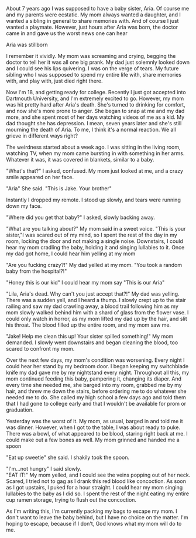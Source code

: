About 7 years ago I was supposed to have a baby sister, Aria. Of course me and my parents were ecstatic. My mom always wanted a daughter, and I wanted a sibling in general to share memories with. And of course I just wanted a playmate. However, just hours after Aria was born, the doctor came in and gave us the worst news one can hear

Aria was stillborn

I remember it vividly. My mom was screaming and crying, begging the doctor to tell her it was all one big prank. My dad just solemnly looked down and I could see his lips quivering. I was on the verge of tears. My future sibling who I was supposed to spend my entire life with, share memories with, and play with, just died right there.

Now I'm 18, and getting ready for college. Recently I just got accepted into Dartmouth University, and I'm extremely excited to go. However, my mom was hit pretty hard after Aria's death. She's turned to drinking for comfort, and now she's more prone to anger. She began to snap at me and my dad more, and she spent most of her days watching videos of me as a kid. My dad thought she has depression. I mean, seven years later and she's still mourning the death of Aria. To me, I think it's a normal reaction. We all grieve in different ways right?

The weirdness started about a week ago. I was sitting in the living room, watching TV, when my mom came bursting in with something in her arms. Whatever it was, it was covered in blankets, similar to a baby.

"What's that?" I asked, confused. My mom just looked at me, and a crazy smile appeared on her face.

"Aria" She said. "This is Jake. Your brother"

Instantly I dropped my remote. I stood up slowly, and tears were running down my face.

"Where did you get that baby?" I asked, slowly backing away.

"What are you talking about?" My mom said in a sweet voice. "This is your sister,"I was scared out of my mind, so I spent the rest of the day in my room, locking the door and not making a single noise. Downstairs, I could hear my mom cradling the baby, holding it and singing lullabies to it. Once my dad got home, I could hear him yelling at my mom

"Are you fucking crazy?!" My dad yelled at my mom. "You took a random baby from the hospital?!"

"Honey this is our kid" I could hear my mom say "This is our Aria"

"Lila, Aria's dead. Why can't you just accept that?!" My dad was yelling. There was a sudden yell, and I heard a thump. I slowly crept up to the stair railing and saw my dad crawling away, a blood trail following him as my mom slowly walked behind him with a shard of glass from the flower vase. I could only watch in horror, as my mom lifted my dad up by the hair, and slit his throat. The blood filled up the entire room, and my mom saw me.

"Jake! Help me clean this up! Your sister spilled something!" My mom demanded. I slowly went downstairs and began cleaning the blood, too scared to confront my mom.

Over the next few days, my mom's condition was worsening. Every night I could hear her stand by my bedroom door. I began keeping my switchblade knife my dad gave me by my nightstand every night. Throughout all this, my mom continued feeding this baby, pampering it, changing its diaper. And every time she needed me, she barged into my room, grabbed me by my hair, and threw me down the stairs, before ordering me to do whatever she needed me to do. She called my high school a few days ago and told them that I had gone to college early and that I wouldn't be available for prom or graduation.

Yesterday was the worst of it. My mom, as usual, barged in and told me it was dinner. However, when I got to the table, I was about ready to puke. There was a bowl, of what appeared to be blood, staring right back at me. I could make out a few bones as well. My mom grinned and handed me a spoon

"Eat up sweetie" she said. I shakily took the spoon.

"I'm...not hungry" I said slowly.   
"EAT IT!" My mom yelled, and I could see the veins popping out of her neck. Scared, I tried not to gag as I drank this red blood like concoction. As soon as I got upstairs, I puked for a hour straight. I could hear my mom singing lullabies to the baby as I did so. I spent the rest of the night eating my entire cup ramen storage, trying to flush out the concoction. 

As I'm writing this, I'm currently packing my bags to escape my mom. I don't want to leave the baby behind, but I have no choice on the matter. I'm hoping to escape, because if I don't, God knows what my mom will do to me. 